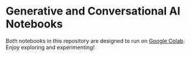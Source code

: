 # Generative and Conversational AI Notebooks

Both notebooks in this repository are designed to run on [Google Colab](https://colab.research.google.com/). Enjoy exploring and experimenting!
